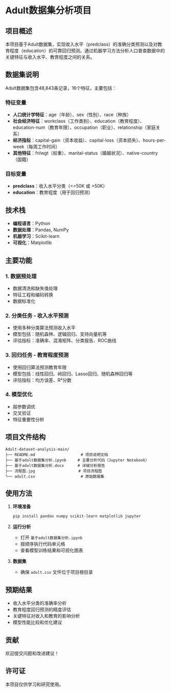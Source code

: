 # Adult数据集分析项目

## 项目概述

本项目基于Adult数据集，实现收入水平（predclass）的准确分类预测以及对教育程度（education）的可靠回归预测。通过机器学习方法分析人口普查数据中的关键特征与收入水平、教育程度之间的关系。

## 数据集说明

Adult数据集包含48,843条记录，16个特征，主要包括：

### 特征变量
- **人口统计学特征**：age（年龄）、sex（性别）、race（种族）
- **社会经济特征**：workclass（工作类别）、education（教育程度）、education-num（教育年限）、occupation（职业）、relationship（家庭关系）
- **经济指标**：capital-gain（资本收益）、capital-loss（资本损失）、hours-per-week（每周工作时间）
- **其他特征**：fnlwgt（权重）、marital-status（婚姻状况）、native-country（国籍）

### 目标变量
- **predclass**：收入水平分类（<=50K 或 >50K）
- **education**：教育程度（用于回归预测）

## 技术栈

- **编程语言**：Python
- **数据处理**：Pandas, NumPy
- **机器学习**：Scikit-learn
- **可视化**：Matplotlib

## 主要功能

### 1. 数据预处理
- 数据清洗和缺失值处理
- 特征工程和编码转换
- 数据标准化

### 2. 分类任务 - 收入水平预测
- 使用多种分类算法预测收入水平
- 模型包括：随机森林、逻辑回归、支持向量机等
- 评估指标：准确率、混淆矩阵、分类报告、ROC曲线

### 3. 回归任务 - 教育程度预测
- 使用回归算法预测教育年限
- 模型包括：线性回归、岭回归、Lasso回归、随机森林回归等
- 评估指标：均方误差、R²分数

### 4. 模型优化
- 超参数调优
- 交叉验证
- 特征重要性分析

## 项目文件结构

```
Adult-dataset-analysis-main/
├── README.md                    # 项目说明文档
├── 基于adult数据集分析.ipynb     # 主要分析代码（Jupyter Notebook）
├── 基于adult数据集分析.docx      # 详细分析报告
├── 流程图.jpg                   # 项目流程图
└── adult.csv                    # 原始数据集
```

## 使用方法

1. **环境准备**
   ```bash
   pip install pandas numpy scikit-learn matplotlib jupyter
   ```

2. **运行分析**
   - 打开 `基于adult数据集分析.ipynb`
   - 按顺序执行代码单元格
   - 查看模型训练结果和可视化图表

3. **数据集**
   - 确保 `adult.csv` 文件位于项目根目录

## 预期结果

- 收入水平分类的准确率分析
- 教育程度回归预测的精度评估
- 关键特征对收入和教育的影响分析
- 模型性能比较和优化建议

## 贡献

欢迎提交问题和改进建议！

## 许可证

本项目仅供学习和研究使用。
